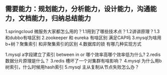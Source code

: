 ## 需要能力：规划能力，分析能力，设计能力，沟通能力，文档能力，归纳总结能力

1.springcloud 微服务大家都怎么用的？1.1用到了哪些技术点？1.2讲讲原理？1.3 和dubbo有啥区别
2.zookeeper 和 eureka 有啥区别 满足CAP吗
3.mysql为啥用b+树？聚集索引 和非聚集索引的区别
4.数据库的锁 有哪几种实现方式

1.mysql a字段建立了索引 between in or 哪个效率高哪个效率低为什么?
2.redis 数据分片原理是什么？
3.redis 槽坏了一个对集群有啥影响？
4.mysql 为什么用b树索引，什么时候用hash索引
5.mysql 主从复制从节点失败怎么办？

